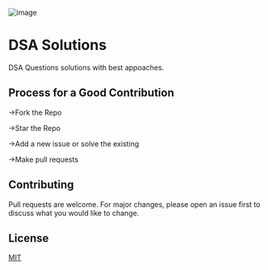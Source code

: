 ![image](https://user-images.githubusercontent.com/83485475/194397009-b07aa9d3-3f02-4044-84b4-0763f020e2fd.png)


# DSA Solutions

DSA Questions solutions with best appoaches.

## Process for a Good Contribution

->Fork the Repo

->Star the Repo

->Add a new issue or solve the existing

->Make pull requests


## Contributing
Pull requests are welcome. For major changes, please open an issue first to discuss what you would like to change.

## License
[MIT](https://choosealicense.com/licenses/mit/)
